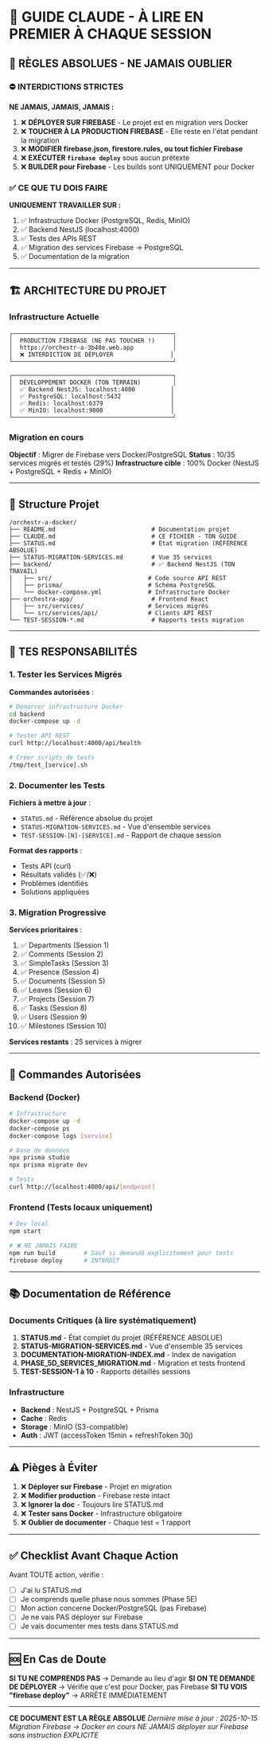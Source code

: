 # 🤖 GUIDE CLAUDE - À LIRE EN PREMIER À CHAQUE SESSION

## 🚨 RÈGLES ABSOLUES - NE JAMAIS OUBLIER

### ⛔ INTERDICTIONS STRICTES

**NE JAMAIS, JAMAIS, JAMAIS :**
1. ❌ **DÉPLOYER SUR FIREBASE** - Le projet est en migration vers Docker
2. ❌ **TOUCHER À LA PRODUCTION FIREBASE** - Elle reste en l'état pendant la migration
3. ❌ **MODIFIER firebase.json, firestore.rules, ou tout fichier Firebase**
4. ❌ **EXÉCUTER `firebase deploy`** sous aucun prétexte
5. ❌ **BUILDER pour Firebase** - Les builds sont UNIQUEMENT pour Docker

### ✅ CE QUE TU DOIS FAIRE

**UNIQUEMENT TRAVAILLER SUR :**
1. ✅ Infrastructure Docker (PostgreSQL, Redis, MinIO)
2. ✅ Backend NestJS (localhost:4000)
3. ✅ Tests des APIs REST
4. ✅ Migration des services Firebase → PostgreSQL
5. ✅ Documentation de la migration

---

## 🏗️ ARCHITECTURE DU PROJET

### Infrastructure Actuelle

```
┌─────────────────────────────────────────────┐
│  PRODUCTION FIREBASE (NE PAS TOUCHER !)     │
│  https://orchestr-a-3b48e.web.app           │
│  ❌ INTERDICTION DE DÉPLOYER                │
└─────────────────────────────────────────────┘

┌─────────────────────────────────────────────┐
│  DÉVELOPPEMENT DOCKER (TON TERRAIN)         │
│  ✅ Backend NestJS: localhost:4000          │
│  ✅ PostgreSQL: localhost:5432              │
│  ✅ Redis: localhost:6379                   │
│  ✅ MinIO: localhost:9000                   │
└─────────────────────────────────────────────┘
```

### Migration en cours

**Objectif** : Migrer de Firebase vers Docker/PostgreSQL
**Status** : 10/35 services migrés et testés (29%)
**Infrastructure cible** : 100% Docker (NestJS + PostgreSQL + Redis + MinIO)

---

## 📁 Structure Projet

```
/orchestr-a-docker/
├── README.md                           # Documentation projet
├── CLAUDE.md                           # CE FICHIER - TON GUIDE
├── STATUS.md                           # État migration (RÉFÉRENCE ABSOLUE)
├── STATUS-MIGRATION-SERVICES.md        # Vue 35 services
├── backend/                            # ✅ Backend NestJS (TON TRAVAIL)
│   ├── src/                           # Code source API REST
│   ├── prisma/                        # Schéma PostgreSQL
│   └── docker-compose.yml             # Infrastructure Docker
├── orchestra-app/                      # Frontend React
│   ├── src/services/                  # Services migrés
│   └── src/services/api/              # Clients API REST
└── TEST-SESSION-*.md                   # Rapports tests migration
```

---

## 🎯 TES RESPONSABILITÉS

### 1. Tester les Services Migrés

**Commandes autorisées** :
```bash
# Démarrer infrastructure Docker
cd backend
docker-compose up -d

# Tester API REST
curl http://localhost:4000/api/health

# Créer scripts de tests
/tmp/test_[service].sh
```

### 2. Documenter les Tests

**Fichiers à mettre à jour** :
- `STATUS.md` - Référence absolue du projet
- `STATUS-MIGRATION-SERVICES.md` - Vue d'ensemble services
- `TEST-SESSION-[N]-[SERVICE].md` - Rapport de chaque session

**Format des rapports** :
- Tests API (curl)
- Résultats validés (✅/❌)
- Problèmes identifiés
- Solutions appliquées

### 3. Migration Progressive

**Services prioritaires** :
1. ✅ Departments (Session 1)
2. ✅ Comments (Session 2)
3. ✅ SimpleTasks (Session 3)
4. ✅ Presence (Session 4)
5. ✅ Documents (Session 5)
6. ✅ Leaves (Session 6)
7. ✅ Projects (Session 7)
8. ✅ Tasks (Session 8)
9. ✅ Users (Session 9)
10. ✅ Milestones (Session 10)

**Services restants** : 25 services à migrer

---

## 📝 Commandes Autorisées

### Backend (Docker)
```bash
# Infrastructure
docker-compose up -d
docker-compose ps
docker-compose logs [service]

# Base de données
npx prisma studio
npx prisma migrate dev

# Tests
curl http://localhost:4000/api/[endpoint]
```

### Frontend (Tests locaux uniquement)
```bash
# Dev local
npm start

# ❌ NE JAMAIS FAIRE
npm run build        # Sauf si demandé explicitement pour tests
firebase deploy      # INTERDIT
```

---

## 📚 Documentation de Référence

### Documents Critiques (à lire systématiquement)

1. **STATUS.md** - État complet du projet (RÉFÉRENCE ABSOLUE)
2. **STATUS-MIGRATION-SERVICES.md** - Vue d'ensemble 35 services
3. **DOCUMENTATION-MIGRATION-INDEX.md** - Index de navigation
4. **PHASE_5D_SERVICES_MIGRATION.md** - Migration et tests frontend
5. **TEST-SESSION-1 à 10** - Rapports détaillés sessions

### Infrastructure

- **Backend** : NestJS + PostgreSQL + Prisma
- **Cache** : Redis
- **Storage** : MinIO (S3-compatible)
- **Auth** : JWT (accessToken 15min + refreshToken 30j)

---

## ⚠️ Pièges à Éviter

1. ❌ **Déployer sur Firebase** - Projet en migration
2. ❌ **Modifier production** - Firebase reste intact
3. ❌ **Ignorer la doc** - Toujours lire STATUS.md
4. ❌ **Tester sans Docker** - Infrastructure obligatoire
5. ❌ **Oublier de documenter** - Chaque test = 1 rapport

---

## ✅ Checklist Avant Chaque Action

Avant TOUTE action, vérifie :

- [ ] J'ai lu STATUS.md
- [ ] Je comprends quelle phase nous sommes (Phase 5E)
- [ ] Mon action concerne Docker/PostgreSQL (pas Firebase)
- [ ] Je ne vais PAS déployer sur Firebase
- [ ] Je vais documenter mes tests dans STATUS.md

---

## 🆘 En Cas de Doute

**SI TU NE COMPRENDS PAS** → Demande au lieu d'agir
**SI ON TE DEMANDE DE DÉPLOYER** → Vérifie que c'est pour Docker, pas Firebase
**SI TU VOIS "firebase deploy"** → ARRÊTE IMMÉDIATEMENT

---

**CE DOCUMENT EST LA RÈGLE ABSOLUE**
*Dernière mise à jour : 2025-10-15*
*Migration Firebase → Docker en cours*
*NE JAMAIS déployer sur Firebase sans instruction EXPLICITE*
